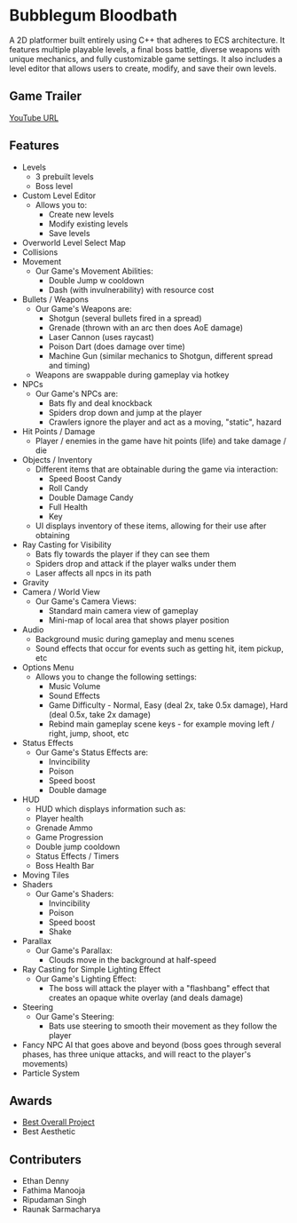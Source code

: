 # Bubblegum Bloodbath
A 2D platformer built entirely using C++ that adheres to ECS architecture. It features multiple playable levels, a final boss battle, diverse weapons with unique mechanics, and fully customizable game settings. It also includes a level editor that allows users to create, modify, and save their own levels.

## Game Trailer
[YouTube URL](https://youtu.be/APVTMvT-CXE)

## Features
- Levels
  - 3 prebuilt levels
  - Boss level
- Custom Level Editor
  - Allows you to:
    - Create new levels
    - Modify existing levels
    - Save levels 
- Overworld Level Select Map
- Collisions
- Movement
  - Our Game's Movement Abilities:
    - Double Jump w cooldown
    - Dash (with invulnerability) with resource cost
- Bullets / Weapons
  - Our Game's Weapons are:
    - Shotgun (several bullets fired in a spread)
    - Grenade (thrown with an arc then does AoE damage)
    - Laser Cannon (uses raycast)
    - Poison Dart (does damage over time)
    - Machine Gun (similar mechanics to Shotgun, different spread and timing)
  - Weapons are swappable during gameplay via hotkey
- NPCs
  - Our Game's NPCs are:
    - Bats fly and deal knockback
    - Spiders drop down and jump at the player
    - Crawlers ignore the player and act as a moving, "static", hazard
- Hit Points / Damage
  - Player / enemies in the game have hit points (life) and take damage / die
- Objects / Inventory
  - Different items that are obtainable during the game via interaction:
    - Speed Boost Candy
    - Roll Candy
    - Double Damage Candy
    - Full Health
    - Key
  - UI displays inventory of these items, allowing for their use after obtaining
- Ray Casting for Visibility
  - Bats fly towards the player if they can see them
  - Spiders drop and attack if the player walks under them
  - Laser affects all npcs in its path
- Gravity
- Camera / World View
  - Our Game's Camera Views:
    - Standard main camera view of gameplay
    - Mini-map of local area that shows player position
- Audio
  - Background music during gameplay and menu scenes
  - Sound effects that occur for events such as getting hit, item pickup, etc
- Options Menu
  - Allows you to change the following settings:
    - Music Volume
    - Sound Effects
    - Game Difficulty - Normal, Easy (deal 2x, take 0.5x damage), Hard (deal 0.5x, take 2x damage)
    - Rebind main gameplay scene keys - for example moving left / right, jump, shoot, etc
- Status Effects
  - Our Game's Status Effects are:
    - Invincibility
    - Poison
    - Speed boost
    - Double damage
- HUD
  -  HUD which displays information such as:
    - Player health
    - Grenade Ammo
    - Game Progression
    - Double jump cooldown
    - Status Effects / Timers
    - Boss Health Bar
- Moving Tiles
- Shaders
  - Our Game's Shaders:
    - Invincibility
    - Poison
    - Speed boost
    - Shake
- Parallax
  - Our Game's Parallax:
    - Clouds move in the background at half-speed
- Ray Casting for Simple Lighting Effect
  - Our Game's Lighting Effect:
    - The boss will attack the player with a "flashbang" effect that creates an opaque white overlay (and deals damage)
- Steering
  - Our Game's Steering:
    - Bats use steering to smooth their movement as they follow the player
- Fancy NPC AI that goes above and beyond (boss goes through several phases, has three unique attacks, and will react to the player's movements)
- Particle System

## Awards
- [Best Overall Project](BestProjectBB.pdf)
- Best Aesthetic

## Contributers
- Ethan Denny
- Fathima Manooja
- Ripudaman Singh
- Raunak Sarmacharya
